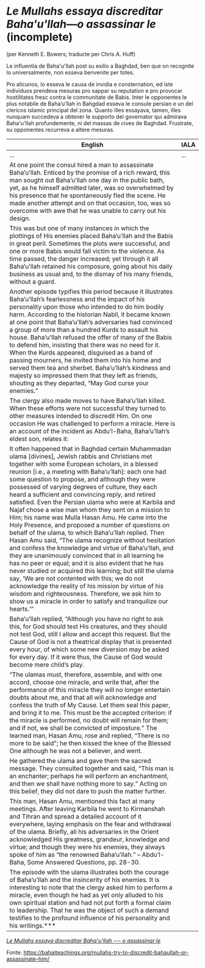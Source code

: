 # *Le Mullahs essaya discreditar Baha'u'llah—o assassinar le* (incomplete)

(per Kenneth E. Bowers; traducte per Chris A. Huff)


Le influentia de Baha'u'llah post su exilio a Baghdad, ben que on recognite lo universalmente, non esseva benvenite per totes.

Pro alicunos, lo esseva le causa de invidia e consternation, ed iste individuos prendeva mesuras pro sappar su reputation e pro provocar hostilitates fresc contra le communitate de Babis. Inter le opponentes le plus notabile de Baha’u’llah in Bahgdad esseva le consule persian e un del clericos islamic principal del zona. Quanto illes essayava, tamen, illes nunquam succedeva a obtener le supporto del governator qui admirava Baha'u'llah profundemente, ni del massas de cives de Baghdad. Frustrate, su opponentes recurreva a altere mesuras.


| English | IALA  |
| ------------ | ------------ |
| ... | ... |
| At one point the consul hired a man to assassinate Baha’u’llah. Enticed by the promise of a rich reward, this man sought out Baha’u’llah one day in the public bath, yet, as he himself admitted later, was so overwhelmed by his presence that he spontaneously fled the scene. He made another attempt and on that occasion, too, was so overcome with awe that he was unable to carry out his design. | |
| This was but one of many instances in which the plottings of His enemies placed Baha’u’llah and the Babis in great peril. Sometimes the plots were successful, and one or more Babis would fall victim to the violence. As time passed, the danger increased; yet through it all Baha’u’llah retained his composure, going about his daily business as usual and, to the dismay of his many friends, without a guard. | |
| Another episode typifies this period because it illustrates Baha’u’llah’s fearlessness and the impact of his personality upon those who intended to do him bodily harm. According to the historian Nabíl, it became known at one point that Baha’u’llah’s adversaries had convinced a group of more than a hundred Kurds to assault his house. Baha’u’llah refused the offer of many of the Babis to defend him, insisting that there was no need for it. When the Kurds appeared, disguised as a band of passing mourners, he invited them into his home and served them tea and sherbet. Baha’u’llah’s kindness and majesty so impressed them that they left as friends, shouting as they departed, “May God curse your enemies.” | |
| The clergy also made moves to have Baha’u’llah killed. When these efforts were not successful they turned to other measures intended to discredit Him. On one occasion He was challenged to perform a miracle. Here is an account of the incident as Abdu’l-Baha, Baha’u’llah’s eldest son, relates it: | |
| It often happened that in Baghdad certain Muhammadan ulama [divines], Jewish rabbis and Christians met together with some European scholars, in a blessed reunion [i.e., a meeting with Baha’u’llah]: each one had some question to propose, and although they were possessed of varying degrees of culture, they each heard a sufficient and convincing reply, and retired satisfied. Even the Persian ulama who were at Karbila and Najaf chose a wise man whom they sent on a mission to Him; his name was Mulla Hasan Amu. He came into the Holy Presence, and proposed a number of questions on behalf of the ulama, to which Baha’u’llah replied. Then Hasan Amu said, “The ulama recognize without hesitation and confess the knowledge and virtue of Baha’u’llah, and they are unanimously convinced that in all learning he has no peer or equal; and it is also evident that he has never studied or acquired this learning; but still the ulama say, ‘We are not contented with this; we do not acknowledge the reality of his mission by virtue of his wisdom and righteousness. Therefore, we ask him to show us a miracle in order to satisfy and tranquilize our hearts.’” | |
| Baha’u’llah replied, “Although you have no right to ask this, for God should test His creatures, and they should not test God, still I allow and accept this request. But the Cause of God is not a theatrical display that is presented every hour, of which some new diversion may be asked for every day. If it were thus, the Cause of God would become mere child’s play. | |
| “The ulamas must, therefore, assemble, and with one accord, choose one miracle, and write that, after the performance of this miracle they will no longer entertain doubts about me, and that all will acknowledge and confess the truth of My Cause. Let them seal this paper, and bring it to me. This must be the accepted criterion: if the miracle is performed, no doubt will remain for them; and if not, we shall be convicted of imposture.” The learned man, Hasan Amu, rose and replied, “There is no more to be said”; he then kissed the knee of the Blessed One although he was not a believer, and went. | |
| He gathered the ulama and gave them the sacred message. They consulted together and said, “This man is an enchanter; perhaps he will perform an enchantment, and then we shall have nothing more to say.” Acting on this belief, they did not dare to push the matter further. | |
| This man, Hasan Amu, mentioned this fact at many meetings. After leaving Karbila he went to Kirmanshah and Tihran and spread a detailed account of it everywhere, laying emphasis on the fear and withdrawal of the ulama. Briefly, all his adversaries in the Orient acknowledged His greatness, grandeur, knowledge and virtue; and though they were his enemies, they always spoke of him as “the renowned Baha’u’llah.” – Abdu’l-Baha, Some Answered Questions, pp. 28-30. | |
| The episode with the ulama illustrates both the courage of Baha’u’llah and the insincerity of his enemies. It is interesting to note that the clergy asked him to perform a miracle, even though he had as yet only alluded to his own spiritual station and had not put forth a formal claim to leadership. That he was the object of such a demand testifies to the profound influence of his personality and his writings.*** | |



[*Le Mullahs essaya discreditar Baha'u'llah --- o assassinar le*](https://bahaiteachings.org/mullahs-try-to-discredit-bahaullah-or-assassinate-him/ "*Le Mullahs essaya discreditar Baha'u'llah --- o assassinar le*")


Fonte: https://bahaiteachings.org/mullahs-try-to-discredit-bahaullah-or-assassinate-him/
